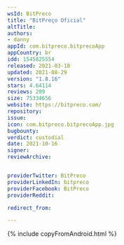 ```yaml
---
wsId: BitPreco
title: "BitPreço Oficial"
altTitle: 
authors:
- danny
appId: com.bitpreco.bitprecoApp
appCountry: br
idd: 1545825554
released: 2021-03-18
updated: 2021-08-29
version: "1.8.16"
stars: 4.64114
reviews: 209
size: 75334656
website: https://bitpreco.com/
repository: 
issue: 
icon: com.bitpreco.bitprecoApp.jpg
bugbounty: 
verdict: custodial
date: 2021-10-16
signer: 
reviewArchive:


providerTwitter: BitPreco
providerLinkedIn: bitpreco
providerFacebook: BitPreco
providerReddit: 

redirect_from:

---
```


{% include copyFromAndroid.html %}

